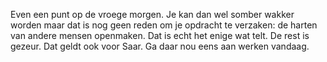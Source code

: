 Even een punt op de vroege morgen. Je kan dan wel somber wakker worden maar dat is nog geen reden om je opdracht te verzaken: de harten van andere mensen openmaken. Dat is echt het enige wat telt. De rest is gezeur. Dat geldt ook voor Saar. Ga daar nou eens aan werken vandaag.
